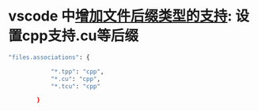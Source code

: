 



# vscode 中[增加文件后缀类型的支持](https://blog.csdn.net/billbliss/article/details/82774315): 设置cpp支持.cu等后缀



```bash
"files.associations": {

			"*.tpp": "cpp",
			"*.cu": "cpp",
			"*.tcu": "cpp"

		}
```